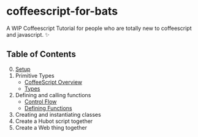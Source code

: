 coffeescript-for-bats
=====================
A WIP Coffeescript Tutorial for people who are totally new to coffeescript and javascript. :sparkles:

## Table of Contents
0. [Setup](https://github.com/rachelmyers/coffeescript-for-bats/blob/master/setup/starting_to_learn.md)
1. Primitive Types
   - [CoffeeScript Overview](https://github.com/rachelmyers/coffeescript-for-bats/blob/master/primitive_types/00_coffeescript_overview.md)
   - [Types](https://github.com/rachelmyers/coffeescript-for-bats/blob/master/primitive_types/01_the_ecosystem.md)
2. Defining and calling functions
   - [Control Flow](https://github.com/rachelmyers/coffeescript-for-bats/blob/master/functions/control_flow.md)
   - [Defining Functions](https://github.com/rachelmyers/coffeescript-for-bats/blob/master/functions/defining_and_calling_functions.md)
3. Creating and instantiating classes
4. Create a Hubot script together
5. Create a Web thing together
